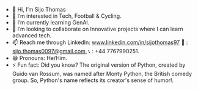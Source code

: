- 👋 Hi, I’m Sijo Thomas
- 👀 I’m interested in Tech, Football & Cycling.
- 🌱 I’m currently learning GenAI.
- 💞️ I’m looking to collaborate on Innovative projects where I can learn advanced tech.
- 📫 Reach me through LinkedIn: www.linkedin.com/in/sijothomas97 📧 : sijo.thomas0097@gmail.com, 📞 : +44 7767990251.
- 😄 Pronouns: He/Him.
- ⚡ Fun fact: Did you know? The original version of Python, created by Guido van Rossum, was named after Monty Python, the British comedy group. So, Python's name reflects its creator's sense of humor!.

<!---
SijoThomas97/SijoThomas97 is a ✨ special ✨ repository because its `README.md` (this file) appears on your GitHub profile.
You can click the Preview link to take a look at your changes.
--->
